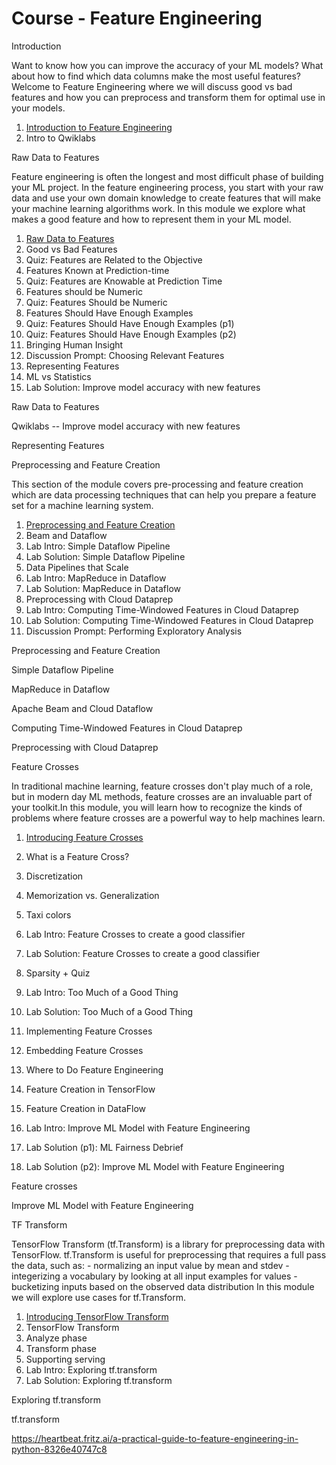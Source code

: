 # Course - Feature Engineering

Introduction

Want to know how you can improve the accuracy of your ML models? What about how to find which data columns make the most useful features? Welcome to Feature Engineering where we will discuss good vs bad features and how you can preprocess and transform them for optimal use in your models.

1. [Introduction to Feature Engineering](https://www.coursera.org/lecture/feature-engineering/introduction-to-feature-engineering-paE4Y)
2. Intro to Qwiklabs

Raw Data to Features

Feature engineering is often the longest and most difficult phase of building your ML project. In the feature engineering process, you start with your raw data and use your own domain knowledge to create features that will make your machine learning algorithms work. In this module we explore what makes a good feature and how to represent them in your ML model.

1. [Raw Data to Features](https://www.coursera.org/lecture/feature-engineering/raw-data-to-features-dDFmJ)
2. Good vs Bad Features
3. Quiz: Features are Related to the Objective
4. Features Known at Prediction-time
5. Quiz: Features are Knowable at Prediction Time
6. Features should be Numeric
7. Quiz: Features Should be Numeric
8. Features Should Have Enough Examples
9. Quiz: Features Should Have Enough Examples (p1)
10. Quiz: Features Should Have Enough Examples (p2)
11. Bringing Human Insight
12. Discussion Prompt: Choosing Relevant Features
13. Representing Features
14. ML vs Statistics
15. Lab Solution: Improve model accuracy with new features

Raw Data to Features

Qwiklabs -- Improve model accuracy with new features

Representing Features

Preprocessing and Feature Creation

This section of the module covers pre-processing and feature creation which are data processing techniques that can help you prepare a feature set for a machine learning system.

1. [Preprocessing and Feature Creation](https://www.coursera.org/lecture/feature-engineering/preprocessing-and-feature-creation-ALhyK)
2. Beam and Dataflow
3. Lab Intro: Simple Dataflow Pipeline
4. Lab Solution: Simple Dataflow Pipeline
5. Data Pipelines that Scale
6. Lab Intro: MapReduce in Dataflow
7. Lab Solution: MapReduce in Dataflow
8. Preprocessing with Cloud Dataprep
9. Lab Intro: Computing Time-Windowed Features in Cloud Dataprep
10. Lab Solution: Computing Time-Windowed Features in Cloud Dataprep
11. Discussion Prompt: Performing Exploratory Analysis

Preprocessing and Feature Creation

Simple Dataflow Pipeline

MapReduce in Dataflow

Apache Beam and Cloud Dataflow

Computing Time-Windowed Features in Cloud Dataprep

Preprocessing with Cloud Dataprep

Feature Crosses

In traditional machine learning, feature crosses don't play much of a role, but in modern day ML methods, feature crosses are an invaluable part of your toolkit.In this module, you will learn how to recognize the kinds of problems where feature crosses are a powerful way to help machines learn.

1. [Introducing Feature Crosses](https://www.coursera.org/lecture/feature-engineering/introducing-feature-crosses-Jvgym)

2. What is a Feature Cross?

3. Discretization

4. Memorization vs. Generalization

5. Taxi colors

6. Lab Intro: Feature Crosses to create a good classifier

7. Lab Solution: Feature Crosses to create a good classifier

8. Sparsity + Quiz

9. Lab Intro: Too Much of a Good Thing

10. Lab Solution: Too Much of a Good Thing

11. Implementing Feature Crosses

12. Embedding Feature Crosses

13. Where to Do Feature Engineering

14. Feature Creation in TensorFlow

15. Feature Creation in DataFlow

16. Lab Intro: Improve ML Model with Feature Engineering

17. Lab Solution (p1): ML Fairness Debrief

18. Lab Solution (p2): Improve ML Model with Feature Engineering

Feature crosses

Improve ML Model with Feature Engineering

TF Transform

TensorFlow Transform (tf.Transform) is a library for preprocessing data with TensorFlow. tf.Transform is useful for preprocessing that requires a full pass the data, such as: - normalizing an input value by mean and stdev - integerizing a vocabulary by looking at all input examples for values - bucketizing inputs based on the observed data distribution In this module we will explore use cases for tf.Transform.

1. [Introducing TensorFlow Transform](https://www.coursera.org/lecture/feature-engineering/introducing-tensorflow-transform-r5DJi)
2. TensorFlow Transform
3. Analyze phase
4. Transform phase
5. Supporting serving
6. Lab Intro: Exploring tf.transform
7. Lab Solution: Exploring tf.transform

Exploring tf.transform

tf.transform

<https://heartbeat.fritz.ai/a-practical-guide-to-feature-engineering-in-python-8326e40747c8>
